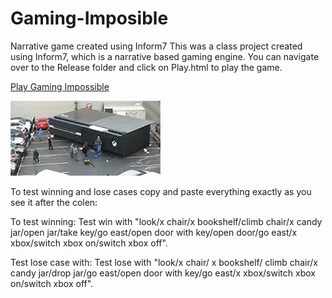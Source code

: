# Gaming-Imposible
Narrative game created using Inform7
This was a class project created using Inform7, which is a narrative based gaming engine.
You can navigate over to the Release folder and click on Play.html to play the game. 

[Play Gaming Impossible](https://cdn.rawgit.com/kdaryabe/Gaming-Imposible/master/Release/play.html)


![Alt text](https://github.com/kdaryabe/Gaming-Imposible/blob/master/Cover.png "Screen Shot")

To test winning and lose cases copy and paste everything exactly as you see it after the colen: 

To test winning: Test win with "look/x chair/x bookshelf/climb chair/x candy jar/open jar/take key/go east/open door with key/open door/go east/x xbox/switch xbox on/switch xbox off".

Test lose case with: Test lose with "look/x chair/ x bookshelf/ climb chair/x candy jar/drop jar/go east/open door with key/go east/x xbox/switch xbox on/switch xbox off".
